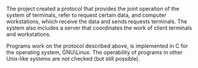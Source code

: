 The project created a protocol that provides the joint operation of the system of terminals, refer to request certain data, and computer workstations, whiich receive the data and sends requests terminals. The system also includes a server that coordinates the work of client terminals and workstations.

Programs work on the protocol described above, is implemented in C for the operating system, GNU\Linux. The operability of programs in other Unix-like systems are not checked (but still possible).